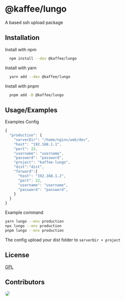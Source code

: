 # @kaffee/lungo

A based ssh upload package

## Installation

Install with npm

```bash
  npm install --dev @kaffee/lungo
```

Install with yarn

```bash
  yarn add --dev @kaffee/lungo
```

Install with pnpm

```bash
  pnpm add -D @kaffee/lungo
```

## Usage/Examples

Examples Config

```typescript
{
  "production": {
    "serverDir": "/home/nginx/web/dev",
    "host": "192.168.1.1",
    "port": 22,
    "username": "username",
    "password": "password",
    "project": "kaffee-lungo",
    "dist":"dist",
    "forward":{
      "host": "192.168.1.2",
      "port": 22,
      "username": "username",
      "password": "password",
    }
  }
}
```

Example command

```bash
yarn lungo --env production
npx lungo --env production
pnpm lungo --env production
```

The config upload your dist folder to `serverDir + project`

## License

[GPL](https://choosealicense.com/licenses/gpl-3.0/)

## Contributors

<a href="https://github.com/Muromi-Rikka" >
  <img style="border-radius:200px;" src="https://github.com/Muromi-Rikka.png?size=50">
</a>
